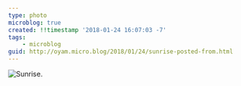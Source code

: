```yaml
---
type: photo
microblog: true
created: !!timestamp '2018-01-24 16:07:03 -7'
tags:
    - microblog
guid: http://oyam.micro.blog/2018/01/24/sunrise-posted-from.html
---
```

![Sunrise.](/media/images/photos/2018/01/sunrise.jpg)

